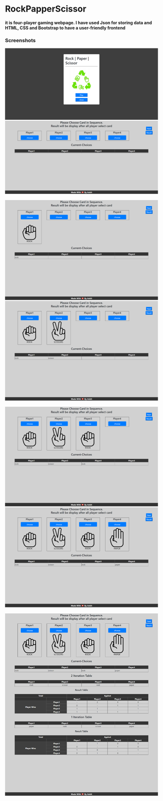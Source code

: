 # RockPapperScissor

<h4>it is four-player gaming webpage. I have used Json for storing data and HTML, CSS and Bootstrap to have a user-friendly frontend</h4>

<h3>Screenshots</h3>
<div>
      <img src="/Screenshot/1.png">
      <img src="/Screenshot/2.png">
</div>
<br/>
<div>
      <img src="/Screenshot/3.png">
      <img src="/Screenshot/4.png">
</div>
<br/>
<div>
      <img src="/Screenshot/5.png">
      <img src="/Screenshot/6.png">
</div>
<br/>
<div>
      <img src="/Screenshot/7.png">
</div>
